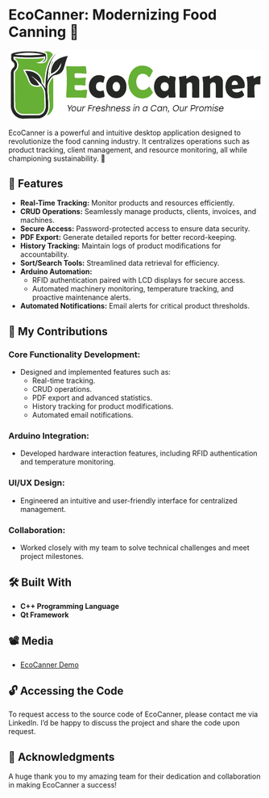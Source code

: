 # EcoCanner: Modernizing Food Canning 🌱  

<img src="ecocanner_logo.png" width="550" height="137.6">

EcoCanner is a powerful and intuitive desktop application designed to revolutionize the food canning industry. 
It centralizes operations such as product tracking, client management, and resource monitoring, all while championing sustainability. 🚀  

## 🌟 Features  
- **Real-Time Tracking:** Monitor products and resources efficiently.  
- **CRUD Operations:** Seamlessly manage products, clients, invoices, and machines.  
- **Secure Access:** Password-protected access to ensure data security.  
- **PDF Export:** Generate detailed reports for better record-keeping.  
- **History Tracking:** Maintain logs of product modifications for accountability.  
- **Sort/Search Tools:** Streamlined data retrieval for efficiency.  
- **Arduino Automation:**  
  - RFID authentication paired with LCD displays for secure access.  
  - Automated machinery monitoring, temperature tracking, and proactive maintenance alerts.  
- **Automated Notifications:** Email alerts for critical product thresholds.  

## 🔧 My Contributions  
### Core Functionality Development:  
- Designed and implemented features such as:  
  - Real-time tracking.  
  - CRUD operations.  
  - PDF export and advanced statistics.  
  - History tracking for product modifications.  
  - Automated email notifications.  
### Arduino Integration:  
- Developed hardware interaction features, including RFID authentication and temperature monitoring.  
### UI/UX Design:  
- Engineered an intuitive and user-friendly interface for centralized management.  
### Collaboration:  
- Worked closely with my team to solve technical challenges and meet project milestones.  

## 🛠️ Built With  
- **C++ Programming Language**  
- **Qt Framework**  

## 📽️ Media  
- [EcoCanner Demo](https://drive.google.com/file/d/19KB3gZTQs8vhLpyWvqFBaUXHorK2SCL0/view?usp=sharing)  

## 🔓 Accessing the Code  
To request access to the source code of EcoCanner, please contact me via LinkedIn. I’d be happy to discuss the project and share the code upon request.  

## 🤝 Acknowledgments  
A huge thank you to my amazing team for their dedication and collaboration in making EcoCanner a success!
